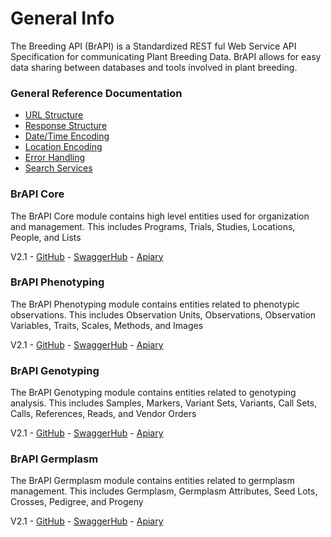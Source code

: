 
# General Info

The Breeding API (BrAPI) is a Standardized REST ful Web Service API Specification for communicating Plant Breeding Data. BrAPI allows for easy data sharing between databases and tools involved in plant breeding.

### General Reference Documentation
- [URL Structure](https://wiki.brapi.org/index.php/RESTfulness)
- [Response Structure](https://wiki.brapi.org/index.php/Response_Structure)
- [Date/Time Encoding](https://wiki.brapi.org/index.php/Dates_and_Times)
- [Location Encoding](https://wiki.brapi.org/index.php/Location_Coordinates)
- [Error Handling](https://wiki.brapi.org/index.php/Error_Handling)
- [Search Services](https://wiki.brapi.org/index.php/Search_Services)



### BrAPI Core
The BrAPI Core module contains high level entities used for organization and management. This includes Programs, Trials, Studies, Locations, People, and Lists

V2.1 - [GitHub](https://github.com/plantbreeding/BrAPI/tree/brapi-V2.1/Specification/BrAPI-Core) - [SwaggerHub](https://app.swaggerhub.com/apis/PlantBreedingAPI/BrAPI-Core/2.1) - [Apiary](https://brapicore21.docs.apiary.io)

### BrAPI Phenotyping
The BrAPI Phenotyping module contains entities related to phenotypic observations. This includes Observation Units, Observations, Observation Variables, Traits, Scales, Methods, and Images

V2.1 - [GitHub](https://github.com/plantbreeding/API/tree/brapi-V2.1/Specification/BrAPI-Phenotyping) - [SwaggerHub](https://app.swaggerhub.com/apis/PlantBreedingAPI/BrAPI-Phenotyping/2.1) - [Apiary](https://brapiphenotyping21.docs.apiary.io)

### BrAPI Genotyping
The BrAPI Genotyping module contains entities related to genotyping analysis. This includes Samples, Markers, Variant Sets, Variants, Call Sets, Calls, References, Reads, and Vendor Orders

V2.1 - [GitHub](https://github.com/plantbreeding/API/tree/brapi-V2.1/Specification/BrAPI-Genotyping) - [SwaggerHub](https://app.swaggerhub.com/apis/PlantBreedingAPI/BrAPI-Genotyping/2.1) - [Apiary](https://brapigenotyping21.docs.apiary.io)

### BrAPI Germplasm
The BrAPI Germplasm module contains entities related to germplasm management. This includes Germplasm, Germplasm Attributes, Seed Lots, Crosses, Pedigree, and Progeny

V2.1 - [GitHub](https://github.com/plantbreeding/API/tree/brapi-V2.1/Specification/BrAPI-Germplasm) - [SwaggerHub](https://app.swaggerhub.com/apis/PlantBreedingAPI/BrAPI-Germplasm/2.1) - [Apiary](https://brapigermplasm21.docs.apiary.io)
